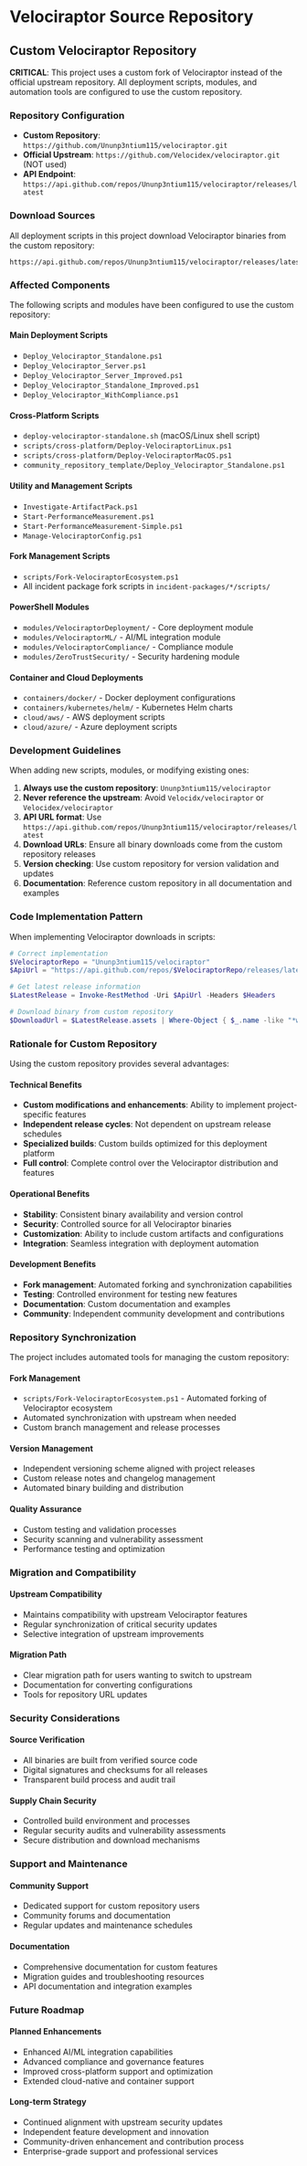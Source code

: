 # Velociraptor Source Repository

## Custom Velociraptor Repository

**CRITICAL**: This project uses a custom fork of Velociraptor instead of the official upstream repository. All deployment scripts, modules, and automation tools are configured to use the custom repository.

### Repository Configuration

- **Custom Repository**: `https://github.com/Ununp3ntium115/velociraptor.git`
- **Official Upstream**: `https://github.com/Velocidex/velociraptor.git` (NOT used)
- **API Endpoint**: `https://api.github.com/repos/Ununp3ntium115/velociraptor/releases/latest`

### Download Sources

All deployment scripts in this project download Velociraptor binaries from the custom repository:
```
https://api.github.com/repos/Ununp3ntium115/velociraptor/releases/latest
```

### Affected Components

The following scripts and modules have been configured to use the custom repository:

#### Main Deployment Scripts
- `Deploy_Velociraptor_Standalone.ps1`
- `Deploy_Velociraptor_Server.ps1`
- `Deploy_Velociraptor_Server_Improved.ps1`
- `Deploy_Velociraptor_Standalone_Improved.ps1`
- `Deploy_Velociraptor_WithCompliance.ps1`

#### Cross-Platform Scripts
- `deploy-velociraptor-standalone.sh` (macOS/Linux shell script)
- `scripts/cross-platform/Deploy-VelociraptorLinux.ps1`
- `scripts/cross-platform/Deploy-VelociraptorMacOS.ps1`
- `community_repository_template/Deploy_Velociraptor_Standalone.ps1`

#### Utility and Management Scripts
- `Investigate-ArtifactPack.ps1`
- `Start-PerformanceMeasurement.ps1`
- `Start-PerformanceMeasurement-Simple.ps1`
- `Manage-VelociraptorConfig.ps1`

#### Fork Management Scripts
- `scripts/Fork-VelociraptorEcosystem.ps1`
- All incident package fork scripts in `incident-packages/*/scripts/`

#### PowerShell Modules
- `modules/VelociraptorDeployment/` - Core deployment module
- `modules/VelociraptorML/` - AI/ML integration module
- `modules/VelociraptorCompliance/` - Compliance module
- `modules/ZeroTrustSecurity/` - Security hardening module

#### Container and Cloud Deployments
- `containers/docker/` - Docker deployment configurations
- `containers/kubernetes/helm/` - Kubernetes Helm charts
- `cloud/aws/` - AWS deployment scripts
- `cloud/azure/` - Azure deployment scripts

### Development Guidelines

When adding new scripts, modules, or modifying existing ones:

1. **Always use the custom repository**: `Ununp3ntium115/velociraptor`
2. **Never reference the upstream**: Avoid `Velocidx/velociraptor` or `Velocidex/velociraptor`
3. **API URL format**: Use `https://api.github.com/repos/Ununp3ntium115/velociraptor/releases/latest`
4. **Download URLs**: Ensure all binary downloads come from the custom repository releases
5. **Version checking**: Use custom repository for version validation and updates
6. **Documentation**: Reference custom repository in all documentation and examples

### Code Implementation Pattern

When implementing Velociraptor downloads in scripts:

```powershell
# Correct implementation
$VelociraptorRepo = "Ununp3ntium115/velociraptor"
$ApiUrl = "https://api.github.com/repos/$VelociraptorRepo/releases/latest"

# Get latest release information
$LatestRelease = Invoke-RestMethod -Uri $ApiUrl -Headers $Headers

# Download binary from custom repository
$DownloadUrl = $LatestRelease.assets | Where-Object { $_.name -like "*windows-amd64.exe" } | Select-Object -ExpandProperty browser_download_url
```

### Rationale for Custom Repository

Using the custom repository provides several advantages:

#### Technical Benefits
- **Custom modifications and enhancements**: Ability to implement project-specific features
- **Independent release cycles**: Not dependent on upstream release schedules
- **Specialized builds**: Custom builds optimized for this deployment platform
- **Full control**: Complete control over the Velociraptor distribution and features

#### Operational Benefits
- **Stability**: Consistent binary availability and version control
- **Security**: Controlled source for all Velociraptor binaries
- **Customization**: Ability to include custom artifacts and configurations
- **Integration**: Seamless integration with deployment automation

#### Development Benefits
- **Fork management**: Automated forking and synchronization capabilities
- **Testing**: Controlled environment for testing new features
- **Documentation**: Custom documentation and examples
- **Community**: Independent community development and contributions

### Repository Synchronization

The project includes automated tools for managing the custom repository:

#### Fork Management
- `scripts/Fork-VelociraptorEcosystem.ps1` - Automated forking of Velociraptor ecosystem
- Automated synchronization with upstream when needed
- Custom branch management and release processes

#### Version Management
- Independent versioning scheme aligned with project releases
- Custom release notes and changelog management
- Automated binary building and distribution

#### Quality Assurance
- Custom testing and validation processes
- Security scanning and vulnerability assessment
- Performance testing and optimization

### Migration and Compatibility

#### Upstream Compatibility
- Maintains compatibility with upstream Velociraptor features
- Regular synchronization of critical security updates
- Selective integration of upstream improvements

#### Migration Path
- Clear migration path for users wanting to switch to upstream
- Documentation for converting configurations
- Tools for repository URL updates

### Security Considerations

#### Source Verification
- All binaries are built from verified source code
- Digital signatures and checksums for all releases
- Transparent build process and audit trail

#### Supply Chain Security
- Controlled build environment and processes
- Regular security audits and vulnerability assessments
- Secure distribution and download mechanisms

### Support and Maintenance

#### Community Support
- Dedicated support for custom repository users
- Community forums and documentation
- Regular updates and maintenance schedules

#### Documentation
- Comprehensive documentation for custom features
- Migration guides and troubleshooting resources
- API documentation and integration examples

### Future Roadmap

#### Planned Enhancements
- Enhanced AI/ML integration capabilities
- Advanced compliance and governance features
- Improved cross-platform support and optimization
- Extended cloud-native and container support

#### Long-term Strategy
- Continued alignment with upstream security updates
- Independent feature development and innovation
- Community-driven enhancement and contribution process
- Enterprise-grade support and professional services